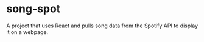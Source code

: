 # song-spot
A project that uses React and pulls song data from the Spotify API to display it on a webpage.
